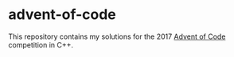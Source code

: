 # advent-of-code
This repository contains my solutions for the 2017 [Advent of Code](http://adventofcode.com/) competition in C++.
